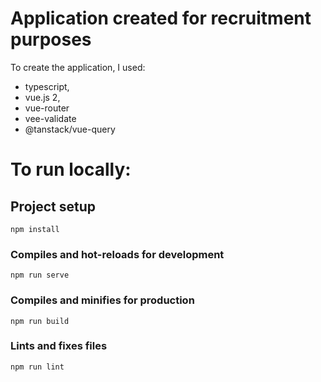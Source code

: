 # Application created for recruitment purposes

To create the application, I used:
- typescript,
- vue.js 2,
- vue-router
- vee-validate
- @tanstack/vue-query

# To run locally:

## Project setup
```
npm install
```

### Compiles and hot-reloads for development
```
npm run serve
```

### Compiles and minifies for production
```
npm run build
```

### Lints and fixes files
```
npm run lint
```
